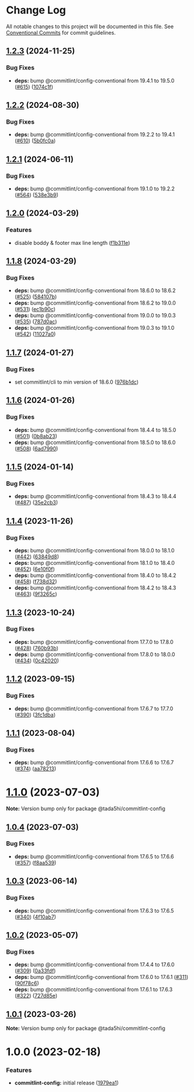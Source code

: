 # Change Log

All notable changes to this project will be documented in this file.
See [Conventional Commits](https://conventionalcommits.org) for commit guidelines.

## [1.2.3](https://github.com/tada5hi/javascript/compare/commitlint-config-v1.2.2...commitlint-config-v1.2.3) (2024-11-25)


### Bug Fixes

* **deps:** bump @commitlint/config-conventional from 19.4.1 to 19.5.0 ([#615](https://github.com/tada5hi/javascript/issues/615)) ([1074c1f](https://github.com/tada5hi/javascript/commit/1074c1fb763fc22987f0b6d87ff8cb9297c50d34))

## [1.2.2](https://github.com/tada5hi/javascript/compare/commitlint-config-v1.2.1...commitlint-config-v1.2.2) (2024-08-30)


### Bug Fixes

* **deps:** bump @commitlint/config-conventional from 19.2.2 to 19.4.1 ([#610](https://github.com/tada5hi/javascript/issues/610)) ([5b0fc0a](https://github.com/tada5hi/javascript/commit/5b0fc0a827fcaa02dab08ed40ac92ac332b923d3))

## [1.2.1](https://github.com/tada5hi/javascript/compare/commitlint-config-v1.2.0...commitlint-config-v1.2.1) (2024-06-11)


### Bug Fixes

* **deps:** bump @commitlint/config-conventional from 19.1.0 to 19.2.2 ([#564](https://github.com/tada5hi/javascript/issues/564)) ([538e3b9](https://github.com/tada5hi/javascript/commit/538e3b91392d6a909ef74caa1420a118d022ad76))

## [1.2.0](https://github.com/tada5hi/javascript/compare/commitlint-config-v1.1.8...commitlint-config-v1.2.0) (2024-03-29)


### Features

* disable boddy & footer max line length ([f1b311e](https://github.com/tada5hi/javascript/commit/f1b311e08259165a835a3fae02f316befa879450))

## [1.1.8](https://github.com/tada5hi/javascript/compare/commitlint-config-v1.1.7...commitlint-config-v1.1.8) (2024-03-29)


### Bug Fixes

* **deps:** bump @commitlint/config-conventional from 18.6.0 to 18.6.2 ([#525](https://github.com/tada5hi/javascript/issues/525)) ([584107b](https://github.com/tada5hi/javascript/commit/584107b05ea000d45d180b41b845d95d25130171))
* **deps:** bump @commitlint/config-conventional from 18.6.2 to 19.0.0 ([#531](https://github.com/tada5hi/javascript/issues/531)) ([ec1b90c](https://github.com/tada5hi/javascript/commit/ec1b90cc3e6f576d7e66d2d5cd276e1360dcb3dc))
* **deps:** bump @commitlint/config-conventional from 19.0.0 to 19.0.3 ([#535](https://github.com/tada5hi/javascript/issues/535)) ([787d0ac](https://github.com/tada5hi/javascript/commit/787d0ac656cd91e9a3728f16787094b7d4b0830c))
* **deps:** bump @commitlint/config-conventional from 19.0.3 to 19.1.0 ([#542](https://github.com/tada5hi/javascript/issues/542)) ([11027a0](https://github.com/tada5hi/javascript/commit/11027a0a0f4ef1baa7d2c296fc7d58ab7a00cd2d))

## [1.1.7](https://github.com/tada5hi/javascript/compare/commitlint-config-v1.1.6...commitlint-config-v1.1.7) (2024-01-27)


### Bug Fixes

* set commitlint/cli to min version of 18.6.0 ([976b1dc](https://github.com/tada5hi/javascript/commit/976b1dc2633b5db26747c391958a0f489fa36514))

## [1.1.6](https://github.com/tada5hi/javascript/compare/commitlint-config-v1.1.5...commitlint-config-v1.1.6) (2024-01-26)


### Bug Fixes

* **deps:** bump @commitlint/config-conventional from 18.4.4 to 18.5.0 ([#501](https://github.com/tada5hi/javascript/issues/501)) ([0b8ab23](https://github.com/tada5hi/javascript/commit/0b8ab23042c8d2b48a9b04bd90e0ac2bf9ae0e9e))
* **deps:** bump @commitlint/config-conventional from 18.5.0 to 18.6.0 ([#508](https://github.com/tada5hi/javascript/issues/508)) ([6ad7990](https://github.com/tada5hi/javascript/commit/6ad7990bd7745772540e4fd5274e33b7a32c7126))

## [1.1.5](https://github.com/tada5hi/javascript/compare/commitlint-config-v1.1.4...commitlint-config-v1.1.5) (2024-01-14)


### Bug Fixes

* **deps:** bump @commitlint/config-conventional from 18.4.3 to 18.4.4 ([#487](https://github.com/tada5hi/javascript/issues/487)) ([35e2cb3](https://github.com/tada5hi/javascript/commit/35e2cb39d5e4a54e230a6fe2d6de0c017a4e54fd))

## [1.1.4](https://github.com/tada5hi/javascript/compare/@tada5hi/commitlint-config@1.1.3...@tada5hi/commitlint-config@1.1.4) (2023-11-26)


### Bug Fixes

* **deps:** bump @commitlint/config-conventional from 18.0.0 to 18.1.0 ([#442](https://github.com/tada5hi/javascript/issues/442)) ([63849d8](https://github.com/tada5hi/javascript/commit/63849d890595a300bccf410ad0c2012d99eeac9f))
* **deps:** bump @commitlint/config-conventional from 18.1.0 to 18.4.0 ([#452](https://github.com/tada5hi/javascript/issues/452)) ([6e10f0f](https://github.com/tada5hi/javascript/commit/6e10f0f00640f712a93aee9e7a1590f83fe38248))
* **deps:** bump @commitlint/config-conventional from 18.4.0 to 18.4.2 ([#458](https://github.com/tada5hi/javascript/issues/458)) ([f738d32](https://github.com/tada5hi/javascript/commit/f738d32c6eb0bb850024699bebccbbab757aae32))
* **deps:** bump @commitlint/config-conventional from 18.4.2 to 18.4.3 ([#463](https://github.com/tada5hi/javascript/issues/463)) ([9f3265c](https://github.com/tada5hi/javascript/commit/9f3265c888c8e4f45ecd76adb9fce5578bd36523))





## [1.1.3](https://github.com/tada5hi/javascript/compare/@tada5hi/commitlint-config@1.1.2...@tada5hi/commitlint-config@1.1.3) (2023-10-24)


### Bug Fixes

* **deps:** bump @commitlint/config-conventional from 17.7.0 to 17.8.0 ([#428](https://github.com/tada5hi/javascript/issues/428)) ([760b93b](https://github.com/tada5hi/javascript/commit/760b93bccdfb1fa0f5261f1fca393d5cfee4b22e))
* **deps:** bump @commitlint/config-conventional from 17.8.0 to 18.0.0 ([#434](https://github.com/tada5hi/javascript/issues/434)) ([0c42020](https://github.com/tada5hi/javascript/commit/0c42020529d9c4a02b35ed257a4707da473072e8))





## [1.1.2](https://github.com/tada5hi/javascript/compare/@tada5hi/commitlint-config@1.1.1...@tada5hi/commitlint-config@1.1.2) (2023-09-15)


### Bug Fixes

* **deps:** bump @commitlint/config-conventional from 17.6.7 to 17.7.0 ([#390](https://github.com/tada5hi/javascript/issues/390)) ([3fc1dba](https://github.com/tada5hi/javascript/commit/3fc1dba23a2dc93d27bbce61740bd881985793ca))





## [1.1.1](https://github.com/tada5hi/javascript/compare/@tada5hi/commitlint-config@1.1.0...@tada5hi/commitlint-config@1.1.1) (2023-08-04)


### Bug Fixes

* **deps:** bump @commitlint/config-conventional from 17.6.6 to 17.6.7 ([#374](https://github.com/tada5hi/javascript/issues/374)) ([aa78213](https://github.com/tada5hi/javascript/commit/aa782134efebc66958dc6cb6bb8e6fd60d4799c6))





# [1.1.0](https://github.com/tada5hi/javascript/compare/@tada5hi/commitlint-config@1.0.4...@tada5hi/commitlint-config@1.1.0) (2023-07-03)

**Note:** Version bump only for package @tada5hi/commitlint-config





## [1.0.4](https://github.com/tada5hi/javascript/compare/@tada5hi/commitlint-config@1.0.3...@tada5hi/commitlint-config@1.0.4) (2023-07-03)


### Bug Fixes

* **deps:** bump @commitlint/config-conventional from 17.6.5 to 17.6.6 ([#357](https://github.com/tada5hi/javascript/issues/357)) ([f8aa539](https://github.com/tada5hi/javascript/commit/f8aa539111293340c349f49aa5cb067d15a3d906))





## [1.0.3](https://github.com/tada5hi/javascript/compare/@tada5hi/commitlint-config@1.0.2...@tada5hi/commitlint-config@1.0.3) (2023-06-14)


### Bug Fixes

* **deps:** bump @commitlint/config-conventional from 17.6.3 to 17.6.5 ([#340](https://github.com/tada5hi/javascript/issues/340)) ([4f10ab7](https://github.com/tada5hi/javascript/commit/4f10ab7ea550244506ad457a81fd5431151d20e1))





## [1.0.2](https://github.com/tada5hi/javascript/compare/@tada5hi/commitlint-config@1.0.1...@tada5hi/commitlint-config@1.0.2) (2023-05-07)


### Bug Fixes

* **deps:** bump @commitlint/config-conventional from 17.4.4 to 17.6.0 ([#309](https://github.com/tada5hi/javascript/issues/309)) ([0a33fdf](https://github.com/tada5hi/javascript/commit/0a33fdf8c43888e1686e3801102ab51e1b72efa7))
* **deps:** bump @commitlint/config-conventional from 17.6.0 to 17.6.1 ([#311](https://github.com/tada5hi/javascript/issues/311)) ([90f78c6](https://github.com/tada5hi/javascript/commit/90f78c6a8cf7127e481af50fa28b2a12d90210a2))
* **deps:** bump @commitlint/config-conventional from 17.6.1 to 17.6.3 ([#322](https://github.com/tada5hi/javascript/issues/322)) ([727d85e](https://github.com/tada5hi/javascript/commit/727d85e476bd946b100b4fca9ab275aa9e0dcd32))





## [1.0.1](https://github.com/tada5hi/javascript/compare/@tada5hi/commitlint-config@1.0.0...@tada5hi/commitlint-config@1.0.1) (2023-03-26)

**Note:** Version bump only for package @tada5hi/commitlint-config





# 1.0.0 (2023-02-18)


### Features

* **commitlint-config:** initial release ([1979ea1](https://github.com/tada5hi/javascript/commit/1979ea1d7654b78cc3eb684c112c763b368cc182))
